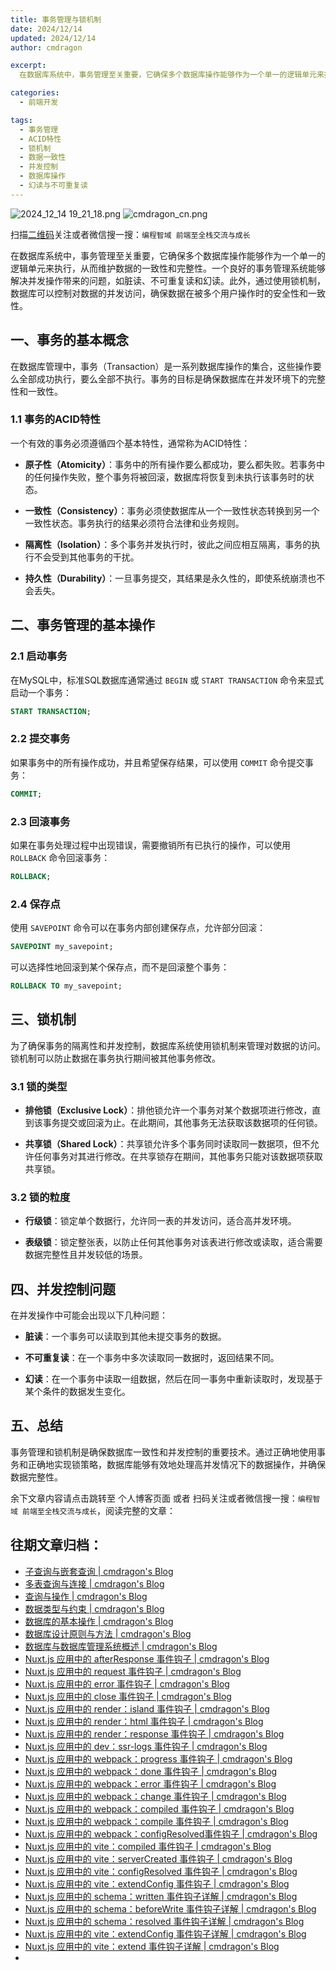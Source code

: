 ```yaml
---
title: 事务管理与锁机制
date: 2024/12/14
updated: 2024/12/14
author: cmdragon

excerpt:
  在数据库系统中，事务管理至关重要，它确保多个数据库操作能够作为一个单一的逻辑单元来执行，从而维护数据的一致性和完整性。一个良好的事务管理系统能够解决并发操作带来的问题，如脏读、不可重复读和幻读。此外，通过使用锁机制，数据库可以控制对数据的并发访问，确保数据在被多个用户操作时的安全性和一致性。

categories:
  - 前端开发

tags:
  - 事务管理
  - ACID特性
  - 锁机制
  - 数据一致性
  - 并发控制
  - 数据库操作
  - 幻读与不可重复读
---
```


<img src="https://static.amd794.com/blog/images/2024_12_14 19_21_18.png@blog" title="2024_12_14 19_21_18.png" alt="2024_12_14 19_21_18.png"/>

<img src="https://static.amd794.com/blog/images/cmdragon_cn.png" title="cmdragon_cn.png" alt="cmdragon_cn.png"/>


扫描[二维码](https://static.amd794.com/blog/images/cmdragon_cn.png)关注或者微信搜一搜：`编程智域 前端至全栈交流与成长`



在数据库系统中，事务管理至关重要，它确保多个数据库操作能够作为一个单一的逻辑单元来执行，从而维护数据的一致性和完整性。一个良好的事务管理系统能够解决并发操作带来的问题，如脏读、不可重复读和幻读。此外，通过使用锁机制，数据库可以控制对数据的并发访问，确保数据在被多个用户操作时的安全性和一致性。



## 一、事务的基本概念

在数据库管理中，事务（Transaction）是一系列数据库操作的集合，这些操作要么全部成功执行，要么全部不执行。事务的目标是确保数据库在并发环境下的完整性和一致性。

### 1.1 事务的ACID特性

一个有效的事务必须遵循四个基本特性，通常称为ACID特性：

- **原子性（Atomicity）**：事务中的所有操作要么都成功，要么都失败。若事务中的任何操作失败，整个事务将被回滚，数据库将恢复到未执行该事务时的状态。

- **一致性（Consistency）**：事务必须使数据库从一个一致性状态转换到另一个一致性状态。事务执行的结果必须符合法律和业务规则。

- **隔离性（Isolation）**：多个事务并发执行时，彼此之间应相互隔离，事务的执行不会受到其他事务的干扰。

- **持久性（Durability）**：一旦事务提交，其结果是永久性的，即使系统崩溃也不会丢失。

## 二、事务管理的基本操作

### 2.1 启动事务

在MySQL中，标准SQL数据库通常通过 `BEGIN` 或 `START TRANSACTION` 命令来显式启动一个事务：

```sql
START TRANSACTION;
```

### 2.2 提交事务

如果事务中的所有操作成功，并且希望保存结果，可以使用 `COMMIT` 命令提交事务：

```sql
COMMIT;
```

### 2.3 回滚事务

如果在事务处理过程中出现错误，需要撤销所有已执行的操作，可以使用 `ROLLBACK` 命令回滚事务：

```sql
ROLLBACK;
```

### 2.4 保存点

使用 `SAVEPOINT` 命令可以在事务内部创建保存点，允许部分回滚：

```sql
SAVEPOINT my_savepoint;
```

可以选择性地回滚到某个保存点，而不是回滚整个事务：

```sql
ROLLBACK TO my_savepoint;
```

## 三、锁机制

为了确保事务的隔离性和并发控制，数据库系统使用锁机制来管理对数据的访问。锁机制可以防止数据在事务执行期间被其他事务修改。

### 3.1 锁的类型

- **排他锁（Exclusive Lock）**：排他锁允许一个事务对某个数据项进行修改，直到该事务提交或回滚为止。在此期间，其他事务无法获取该数据项的任何锁。

- **共享锁（Shared Lock）**：共享锁允许多个事务同时读取同一数据项，但不允许任何事务对其进行修改。在共享锁存在期间，其他事务只能对该数据项获取共享锁。

### 3.2 锁的粒度

- **行级锁**：锁定单个数据行，允许同一表的并发访问，适合高并发环境。

- **表级锁**：锁定整张表，以防止任何其他事务对该表进行修改或读取，适合需要数据完整性且并发较低的场景。

## 四、并发控制问题

在并发操作中可能会出现以下几种问题：

- **脏读**：一个事务可以读取到其他未提交事务的数据。
  
- **不可重复读**：在一个事务中多次读取同一数据时，返回结果不同。

- **幻读**：在一个事务中读取一组数据，然后在同一事务中重新读取时，发现基于某个条件的数据发生变化。

## 五、总结

事务管理和锁机制是确保数据库一致性和并发控制的重要技术。通过正确地使用事务和正确地实现锁策略，数据库能够有效地处理高并发情况下的数据操作，并确保数据完整性。

余下文章内容请点击跳转至 个人博客页面 或者 扫码关注或者微信搜一搜：`编程智域 前端至全栈交流与成长`，阅读完整的文章：

## 往期文章归档：

- [子查询与嵌套查询 | cmdragon's Blog](https://blog.cmdragon.cn/posts/ef7711d5077d/)
- [多表查询与连接 | cmdragon's Blog](https://blog.cmdragon.cn/posts/cbc5ebea2633/)
- [查询与操作 | cmdragon's Blog](https://blog.cmdragon.cn/posts/45016c6a3d2d/)
- [数据类型与约束 | cmdragon's Blog](https://blog.cmdragon.cn/posts/1aff87ac2263/)
- [数据库的基本操作 | cmdragon's Blog](https://blog.cmdragon.cn/posts/541c699d86de/)
- [数据库设计原则与方法 | cmdragon's Blog](https://blog.cmdragon.cn/posts/daf29831e102/)
- [数据库与数据库管理系统概述 | cmdragon's Blog](https://blog.cmdragon.cn/posts/dc1046549846/)
- [Nuxt.js 应用中的 afterResponse 事件钩子 | cmdragon's Blog](https://blog.cmdragon.cn/posts/d64fddbcad54/)
- [Nuxt.js 应用中的 request 事件钩子 | cmdragon's Blog](https://blog.cmdragon.cn/posts/0c461d69ac0d/)
- [Nuxt.js 应用中的 error 事件钩子 | cmdragon's Blog](https://blog.cmdragon.cn/posts/1bd4e4574b1a/)
- [Nuxt.js 应用中的 close 事件钩子 | cmdragon's Blog](https://blog.cmdragon.cn/posts/0bb0cade5fa2/)
- [Nuxt.js 应用中的 render：island 事件钩子 | cmdragon's Blog](https://blog.cmdragon.cn/posts/47bf55a8b641/)
- [Nuxt.js 应用中的 render：html 事件钩子 | cmdragon's Blog](https://blog.cmdragon.cn/posts/0f91c080fd2c/)
- [Nuxt.js 应用中的 render：response 事件钩子 | cmdragon's Blog](https://blog.cmdragon.cn/posts/3ce5250cec36/)
- [Nuxt.js 应用中的 dev：ssr-logs 事件钩子 | cmdragon's Blog](https://blog.cmdragon.cn/posts/1b63f35eebe8/)
- [Nuxt.js 应用中的 webpack：progress 事件钩子 | cmdragon's Blog](https://blog.cmdragon.cn/posts/533d23bcbe61/)
- [Nuxt.js 应用中的 webpack：done 事件钩子 | cmdragon's Blog](https://blog.cmdragon.cn/posts/3e8fa49cbd4b/)
- [Nuxt.js 应用中的 webpack：error 事件钩子 | cmdragon's Blog](https://blog.cmdragon.cn/posts/0fb47ad58e14/)
- [Nuxt.js 应用中的 webpack：change 事件钩子 | cmdragon's Blog](https://blog.cmdragon.cn/posts/43a57e843f48/)
- [Nuxt.js 应用中的 webpack：compiled 事件钩子 | cmdragon's Blog](https://blog.cmdragon.cn/posts/0b6ec5ce3d59/)
- [Nuxt.js 应用中的 webpack：compile 事件钩子 | cmdragon's Blog](https://blog.cmdragon.cn/posts/7336c7f0809e/)
- [Nuxt.js 应用中的 webpack：configResolved事件钩子 | cmdragon's Blog](https://blog.cmdragon.cn/posts/afe62aeeaf6f/)
- [Nuxt.js 应用中的 vite：compiled 事件钩子 | cmdragon's Blog](https://blog.cmdragon.cn/posts/973541933f38/)
- [Nuxt.js 应用中的 vite：serverCreated 事件钩子 | cmdragon's Blog](https://blog.cmdragon.cn/posts/ab7710befd8e/)
- [Nuxt.js 应用中的 vite：configResolved 事件钩子 | cmdragon's Blog](https://blog.cmdragon.cn/posts/1266785cead8/)
- [Nuxt.js 应用中的 vite：extendConfig 事件钩子 | cmdragon's Blog](https://blog.cmdragon.cn/posts/e1ea2c9a1566/)
- [Nuxt.js 应用中的 schema：written 事件钩子详解 | cmdragon's Blog](https://blog.cmdragon.cn/posts/11121d82a55c/)
- [Nuxt.js 应用中的 schema：beforeWrite 事件钩子详解 | cmdragon's Blog](https://blog.cmdragon.cn/posts/14f648e6cb9f/)
- [Nuxt.js 应用中的 schema：resolved 事件钩子详解 | cmdragon's Blog](https://blog.cmdragon.cn/posts/c343331f3f06/)
- [Nuxt.js 应用中的 vite：extendConfig 事件钩子详解 | cmdragon's Blog](https://blog.cmdragon.cn/posts/5ea147f7e6ee/)
- [Nuxt.js 应用中的 vite：extend 事件钩子详解 | cmdragon's Blog](https://blog.cmdragon.cn/posts/76f8905ddea2/)
-


